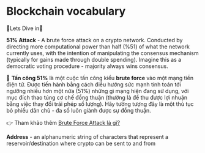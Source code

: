 # Blockchain vocabulary

🧐Lets Dive in🧐

**51% Attack** - A brute force attack on a crypto network. Conducted by directing more computational power than half (%51) of what the network currently uses, with the intention of manipulating the consensus mechanism (typically for gains made through double spending). Imagine this as a democratic voting procedure - majority always wins consensus.

🚌 **Tấn công 51%** là một cuộc tấn công kiểu **brute force** vào một mạng tiền điện tử. Được tiến hành bằng cách điều hướng sức mạnh tính toán tới ngưỡng nhiều hơn một nửa (51%) những gì mạng hiện đang sử dụng, với mục đích thao túng cơ chế đồng thuận (thường là để thu được lợi nhuận bằng việc thay đổi trái phép số lượng). Hãy tưởng tượng đây là một thủ tục bỏ phiếu dân chủ - đa số luôn giành được sự đồng thuận.

👉 Tham khảo thêm [Brute Force Attack là gì?](https://bkhost.vn/posts/brute-force-la-gi)

**Address** - an alphanumeric string of characters that represent a reservoir/destination where crypto can be sent to and from